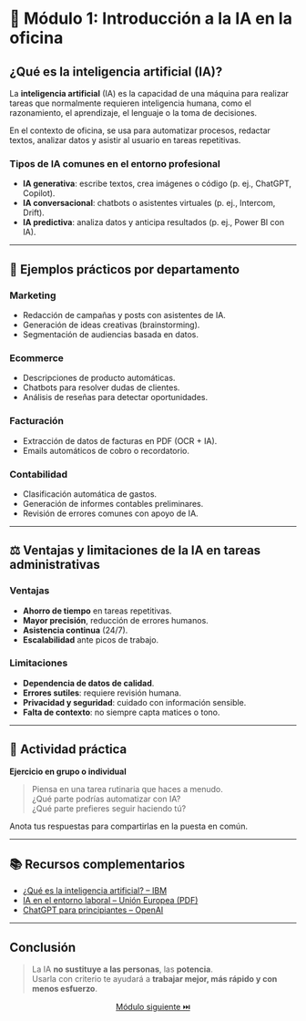 # 🧠 Módulo 1: Introducción a la IA en la oficina

## ¿Qué es la inteligencia artificial (IA)?

La **inteligencia artificial** (IA) es la capacidad de una máquina para realizar tareas que normalmente requieren inteligencia humana, como el razonamiento, el aprendizaje, el lenguaje o la toma de decisiones.

En el contexto de oficina, se usa para automatizar procesos, redactar textos, analizar datos y asistir al usuario en tareas repetitivas.

### Tipos de IA comunes en el entorno profesional
- **IA generativa**: escribe textos, crea imágenes o código (p. ej., ChatGPT, Copilot).
- **IA conversacional**: chatbots o asistentes virtuales (p. ej., Intercom, Drift).
- **IA predictiva**: analiza datos y anticipa resultados (p. ej., Power BI con IA).

---

## 💼 Ejemplos prácticos por departamento

### Marketing
- Redacción de campañas y posts con asistentes de IA.
- Generación de ideas creativas (brainstorming).
- Segmentación de audiencias basada en datos.

### Ecommerce
- Descripciones de producto automáticas.
- Chatbots para resolver dudas de clientes.
- Análisis de reseñas para detectar oportunidades.

### Facturación
- Extracción de datos de facturas en PDF (OCR + IA).
- Emails automáticos de cobro o recordatorio.

### Contabilidad
- Clasificación automática de gastos.
- Generación de informes contables preliminares.
- Revisión de errores comunes con apoyo de IA.

---

## ⚖️ Ventajas y limitaciones de la IA en tareas administrativas

### Ventajas
- **Ahorro de tiempo** en tareas repetitivas.
- **Mayor precisión**, reducción de errores humanos.
- **Asistencia continua** (24/7).
- **Escalabilidad** ante picos de trabajo.

### Limitaciones
- **Dependencia de datos de calidad**.
- **Errores sutiles**: requiere revisión humana.
- **Privacidad y seguridad**: cuidado con información sensible.
- **Falta de contexto**: no siempre capta matices o tono.

---

## 🧪 Actividad práctica

**Ejercicio en grupo o individual**

> Piensa en una tarea rutinaria que haces a menudo.  
> ¿Qué parte podrías automatizar con IA?  
> ¿Qué parte prefieres seguir haciendo tú?

Anota tus respuestas para compartirlas en la puesta en común.

---

## 📚 Recursos complementarios

- [¿Qué es la inteligencia artificial? – IBM](https://www.ibm.com/es-es/topics/artificial-intelligence)
- [IA en el entorno laboral – Unión Europea (PDF)](https://ec.europa.eu/)
- [ChatGPT para principiantes – OpenAI](https://openai.com/chatgpt)

---

## Conclusión

> La IA **no sustituye a las personas**, las **potencia**.  
> Usarla con criterio te ayudará a **trabajar mejor, más rápido y con menos esfuerzo**.


<p align="center">
  <a href="https://hugocnl11.github.io/Formacion-interna-Navima/oficina_basico/modulo_2.html">Módulo siguiente ⏭️</a>
</p>
